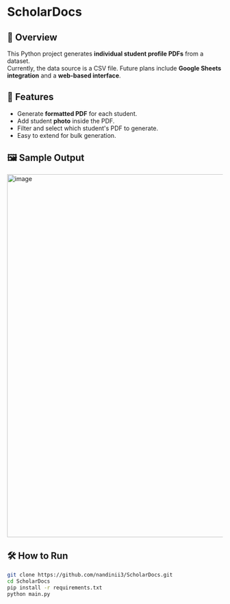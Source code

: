 # ScholarDocs

## 📌 Overview
This Python project generates **individual student profile PDFs** from a dataset.  
Currently, the data source is a CSV file. Future plans include **Google Sheets integration** and a **web-based interface**.

## 🚀 Features
- Generate **formatted PDF** for each student.
- Add student **photo** inside the PDF.
- Filter and select which student's PDF to generate.
- Easy to extend for bulk generation.

## 🖼️ Sample Output
<img width="846" height="847" alt="image" src="https://github.com/user-attachments/assets/99f6dafb-5a9c-4453-b805-776f2251282a" />

## 🛠️ How to Run
```bash
git clone https://github.com/nandinii3/ScholarDocs.git
cd ScholarDocs
pip install -r requirements.txt
python main.py

